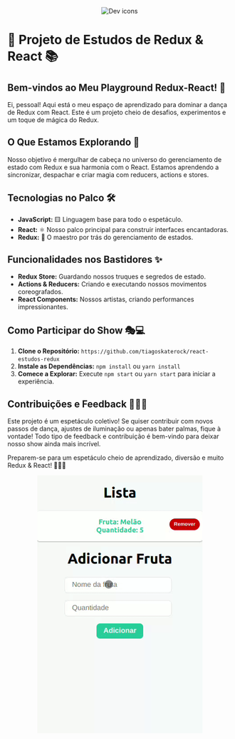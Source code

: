 <p align="center">
  <img src="https://skillicons.dev/icons?i=javascript,react,redux" alt="Dev icons" />
</p>

# 🚀 Projeto de Estudos de Redux & React 📚

## Bem-vindos ao Meu Playground Redux-React! 🎉

Ei, pessoal! Aqui está o meu espaço de aprendizado para dominar a dança de Redux com React. Este é um projeto cheio de desafios, experimentos e um toque de mágica do Redux.

## O Que Estamos Explorando 🌟

Nosso objetivo é mergulhar de cabeça no universo do gerenciamento de estado com Redux e sua harmonia com o React. Estamos aprendendo a sincronizar, despachar e criar magia com reducers, actions e stores.

## Tecnologias no Palco 🛠️

- **JavaScript:** 🟨 Linguagem base para todo o espetáculo.
- **React:** ⚛️ Nosso palco principal para construir interfaces encantadoras.
- **Redux:** 🔄 O maestro por trás do gerenciamento de estados.

## Funcionalidades nos Bastidores ✨

- **Redux Store:** Guardando nossos truques e segredos de estado.
- **Actions & Reducers:** Criando e executando nossos movimentos coreografados.
- **React Components:** Nossos artistas, criando performances impressionantes.

## Como Participar do Show 🎭💻

1. **Clone o Repositório:** `https://github.com/tiagoskaterock/react-estudos-redux`
2. **Instale as Dependências:** `npm install` ou `yarn install`
3. **Comece a Explorar:** Execute `npm start` ou `yarn start` para iniciar a experiência.

## Contribuições e Feedback 🤹‍♂️📢

Este projeto é um espetáculo coletivo! Se quiser contribuir com novos passos de dança, ajustes de iluminação ou apenas bater palmas, fique à vontade! Todo tipo de feedback e contribuição é bem-vindo para deixar nosso show ainda mais incrível.

Preparem-se para um espetáculo cheio de aprendizado, diversão e muito Redux & React! 🎪🎩✨

<p align="center">
  <img src="1.gif" alt="App" />
</p>
